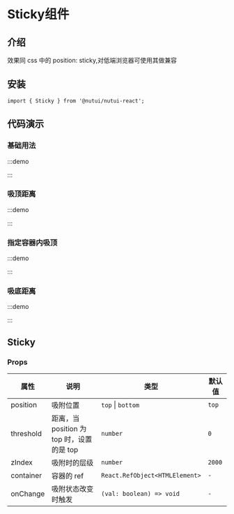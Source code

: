 # Sticky组件

## 介绍

效果同 css 中的 position: sticky,对低端浏览器可使用其做兼容

## 安装

```tsx
import { Sticky } from '@nutui/nutui-react';
```

## 代码演示

### 基础用法

:::demo

<CodeBlock src='h5/demo1.tsx'></CodeBlock>

:::

### 吸顶距离

:::demo

<CodeBlock src='h5/demo2.tsx'></CodeBlock>

:::

### 指定容器内吸顶

:::demo

<CodeBlock src='h5/demo3.tsx'></CodeBlock>

:::

### 吸底距离

:::demo

<CodeBlock src='h5/demo4.tsx'></CodeBlock>

:::

## Sticky

### Props

| 属性 | 说明 | 类型 | 默认值 |
| --- | --- | --- | --- |
| position | 吸附位置 | `top` \| `bottom` | `top` |
| threshold | 距离，当 position 为 top 时，设置的是 top | `number` | `0` |
| zIndex | 吸附时的层级 | `number` | `2000` |
| container | 容器的 ref | `React.RefObject<HTMLElement>` | `-` |
| onChange | 吸附状态改变时触发 | `(val: boolean) => void` | `-` |
